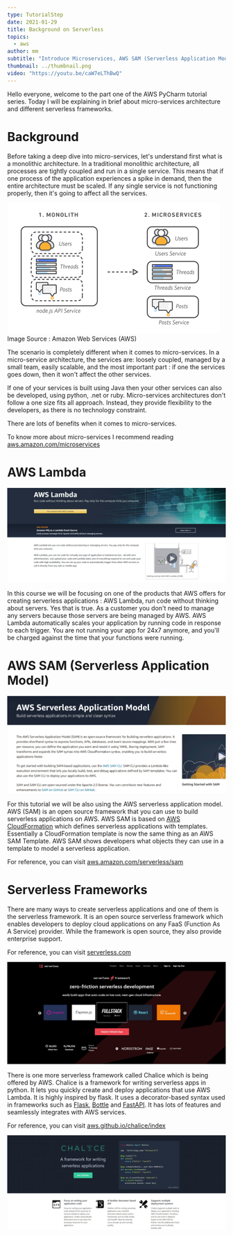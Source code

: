 ```yaml
---
type: TutorialStep
date: 2021-01-29
title: Background on Serverless
topics:
  - aws
author: mm
subtitle: "Introduce Microservices, AWS SAM (Serverless Application Model)"
thumbnail: ../thumbnail.png
video: "https://youtu.be/caW7eLThBwQ"
---
```


Hello everyone, welcome to the part one of the AWS PyCharm tutorial series. Today I will be explaining in brief about micro-services architecture and different serverless frameworks.

# Background

Before taking a deep dive into micro-services, let's understand first what is a monolithic architecture. In a traditional monolithic architecture, all processes are tightly coupled and run in a single service. This means that if one process of the application experiences a spike in demand, then the entire architecture must be scaled. If any single service is not functioning properly, then it's going to affect all the services.

![microservices](microservices.png)
Image Source : Amazon Web Services (AWS)

The scenario is completely different when it comes to micro-services. In a micro-service architecture, the services are: loosely coupled, managed by
a small team, easily scalable, and the most important part : if one the services goes down, then it won't affect the other services.

If one of your services is built using Java then your other services can also be developed, using python, .net or ruby. Micro-services architectures don't follow a one size fits all approach. Instead, they provide flexibility to the developers, as there is no technology constraint.

There are lots of benefits when it comes to micro-services.

To know more about micro-services I recommend reading [aws.amazon.com/microservices](https://aws.amazon.com/microservices/)

# AWS Lambda

![aws_lambda](aws_lambda.png)

In this course we will be focusing on one of the products that AWS offers for creating serverless applications : AWS Lambda, run code without thinking about servers. Yes that is true. As a customer you don't need to manage any servers because those servers are being managed by AWS. AWS Lambda automatically scales your application by running code in response to each trigger. You are not running your app for 24x7 anymore, and you'll be charged against the time that your functions were running.

# AWS SAM (Serverless Application Model)

![aws_sam](aws_sam.png)

For this tutorial we will be also using the AWS serverless application model. AWS (SAM) is an open source framework that you can use to build serverless
applications on AWS. AWS SAM is based on [AWS CloudFormation](https://aws.amazon.com/cloudformation/) which defines serverless applications with templates. Essentially a CloudFormation template is now the same thing as an AWS SAM Template. AWS SAM shows developers what objects they can use in a template to model a serverless application.

For reference, you can visit [aws.amazon.com/serverless/sam](https://aws.amazon.com/serverless/sam/)

# Serverless Frameworks

There are many ways to create serverless applications and one of them is the serverless framework. It is an open source serverless framework which enables developers to deploy cloud applications on any FaaS (Function As A Service) provider. While the framework is open source, they also provide enterprise support.

For reference, you can visit [serverless.com](https://www.serverless.com/)

![serverless](serverless.png)

There is one more serverless framework called Chalice which is being offered by AWS. Chalice is a framework for writing serverless apps in python. It lets you quickly create and deploy applications that use AWS Lambda. It is highly inspired by flask. It uses a decorator-based syntax used in frameworks such as [Flask](https://flask.palletsprojects.com/en/1.1.x/), [Bottle](https://bottlepy.org/docs/dev/) and [FastAPI](https://fastapi.tiangolo.com/). It has lots of features and seamlessly integrates with AWS services.

For reference, you can visit [aws.github.io/chalice/index](https://aws.github.io/chalice/index)

![aws_chalice](aws_chalice.png)
